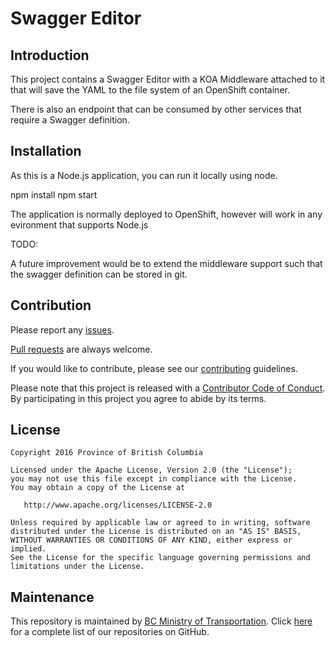 Swagger Editor
======================

Introduction
----------------

This project contains a Swagger Editor with a KOA Middleware attached to it that will save the YAML to the file system of an OpenShift container.

There is also an endpoint that can be consumed by other services that require a Swagger definition.

Installation
----------------

As this is a Node.js application, you can run it locally using node.

npm install
npm start

The application is normally deployed to OpenShift, however will work in any evironment that supports Node.js

TODO:

A future improvement would be to extend the middleware support such that the swagger definition can be stored in git.

Contribution
------------

Please report any [issues](https://github.com/bcgov/Swagger-Editor/issues).

[Pull requests](https://github.com/bcgov/Swagger-Editor/pulls) are always welcome.

If you would like to contribute, please see our [contributing](CONTRIBUTING.md) guidelines.

Please note that this project is released with a [Contributor Code of Conduct](CODE_OF_CONDUCT.md). By participating in this project you agree to abide by its terms.

License
-------

    Copyright 2016 Province of British Columbia

    Licensed under the Apache License, Version 2.0 (the "License");
    you may not use this file except in compliance with the License.
    You may obtain a copy of the License at 

       http://www.apache.org/licenses/LICENSE-2.0

    Unless required by applicable law or agreed to in writing, software
    distributed under the License is distributed on an "AS IS" BASIS,
    WITHOUT WARRANTIES OR CONDITIONS OF ANY KIND, either express or implied.
    See the License for the specific language governing permissions and
    limitations under the License.

Maintenance
-----------

This repository is maintained by [BC Ministry of Transportation](http://www.th.gov.bc.ca/).
Click [here](https://github.com/orgs/bcgov/teams/tran/repositories) for a complete list of our repositories on GitHub.

